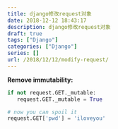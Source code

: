 ```yaml
---
title: django修改request对象
date: 2018-12-12 18:43:17
description: django修改request对象
draft: true
tags: ["Django"]
categories: ["Django"]
series: []
url: /2018/12/12/modify-request/
---
```


**Remove immutability:**

```python
if not request.GET._mutable:
   request.GET._mutable = True

# now you can spoil it
request.GET['pwd'] = 'iloveyou'
```

